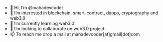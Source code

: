 - 👋 Hi, I’m @mahadevcoder
- 👀 I’m interested in blockchain, smart-contract, dapps, cryptography and web3.0
- 🌱 I’m currently learning web3.0
- 💞️ I’m looking to collaborate on web3.0 project
- 📫 To reach me drop a mail at mahadevcoder[at]gmail[dot]com

<!---
mahadevcoder/mahadevcoder is a ✨ special ✨ repository because its `README.md` (this file) appears on your GitHub profile.
You can click the Preview link to take a look at your changes.
--->
